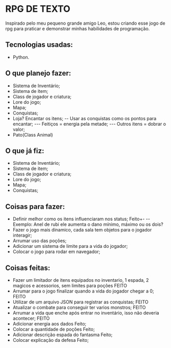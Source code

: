 # RPG DE TEXTO
Inspirado pelo meu pequeno grande amigo Leo, estou criando esse jogo de rpg para praticar e demonstrar minhas habilidades de programação.

## Tecnologias usadas:
- Python.

## O que planejo fazer:
- Sistema de Inventário;
- Sistema de item;
- Class de jogador e criatura;
- Lore do jogo;
- Mapa;
- Conquistas;
- Loja? Encantar os itens;
-- Usar as conquistas como os pontos para encantar;
--- Feitiços = energia pela metade;
--- Outros itens = dobrar o valor;
- Pato(Class Animal)

## O que já fiz:
- Sistema de Inventário;
- Sistema de item;
- Class de jogador e criatura;
- Lore do jogo;
- Mapa;
- Conquistas;

## Coisas para fazer:
- Definir melhor como os itens influenciaram nos status; Feito+-
-- Exemplo: Anel de rubi ele aumenta o dano mínimo, máximo ou os dois?
- Fazer o jogo mais dinamico, cada sala tem objetos para o jogador interagir;
- Arrumar uso das poções;
- Adicionar um sistema de limite para a vida do jogador;
- Colocar o jogo para rodar em navegador;

## Coisas feitas:
- Fazer um limitador de itens equipados no inventario, 1 espada, 2 magicos e acessorios, sem limites para poções FEITO
- Arrumar para o jogo finalizar quando a vida do jogador chegar a 0; FEITO
- Utilizar de um arquivo JSON para registrar as conquistas; FEITO
- Atualizar o combate para conseguir ter varios monstros; FEITO
- Arrumar a vida que enche após entrar no inventário, isso não deveria acontecer; FEITO
- Adicionar energia aos dados Feito;
- Colocar a quantidade de poções Feito;
- Adicionar descrição espada do fantasma Feito;
- Colocar explicação da defesa Feito;
